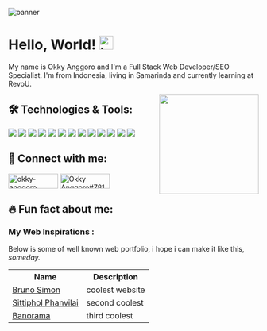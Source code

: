 ![banner](https://res.cloudinary.com/djudfrj8s/image/upload/v1673306164/okky_banner_t1jym8.png "Okky Anggoro")

# Hello, World! <img src="https://user-images.githubusercontent.com/1303154/88677602-1635ba80-d120-11ea-84d8-d263ba5fc3c0.gif" width="28px" height="28px" alt="hi"> 

My name is Okky Anggoro and I'm a Full Stack Web Developer/SEO Specialist. I'm from Indonesia, living in Samarinda and currently learning at RevoU.

<img align="right" src="https://media.giphy.com/media/H1dxi6xdh4NGQCZSvz/giphy.gif" width="200" height="200" />

## :hammer_and_wrench: Technologies & Tools:

![](https://img.shields.io/badge/HTML-239120?style=for-the-badge&logo=html5&logoColor=white)
![](https://img.shields.io/badge/CSS-239120?&style=for-the-badge&logo=css3&logoColor=white)
![](https://img.shields.io/badge/JavaScript-F7DF1E?style=for-the-badge&logo=javascript&logoColor=black)
![](https://img.shields.io/badge/Node.js-43853D?style=for-the-badge&logo=node.js&logoColor=white)
![](https://img.shields.io/badge/Express.js-404D59?style=for-the-badge)
![](https://img.shields.io/badge/React-20232A?style=for-the-badge&logo=react&logoColor=61DAFB)
![](https://img.shields.io/badge/PostgreSQL-316192?style=for-the-badge&logo=postgresql&logoColor=white)
![](https://img.shields.io/badge/MongoDB-4EA94B?style=for-the-badge&logo=mongodb&logoColor=white)
![](https://img.shields.io/badge/Google%20Analytics-E37400?style=for-the-badge&logo=google%20analytics&logoColor=white)
![](https://img.shields.io/badge/Cloudflare-F38020?style=for-the-badge&logo=Cloudflare&logoColor=white)
![](https://img.shields.io/badge/Digital_Ocean-0080FF?style=for-the-badge&logo=DigitalOcean&logoColor=white)
![](https://img.shields.io/badge/Vercel-000000?style=for-the-badge&logo=vercel&logoColor=white)
![](https://img.shields.io/badge/Visual_Studio_Code-0078D4?style=for-the-badge&logo=visual%20studio%20code&logoColor=white)

 ## :rocket: Connect with me:

<a href="https://linkedin.com/in/okky-anggoro" target="blank"><img align="center" src="https://img.shields.io/badge/LinkedIn-0077B5?style=for-the-badge&logo=linkedin&logoColor=white" alt="okky-anggoro" height="30" width="100" /></a>
<a href="https://discord.gg/Okky Anggoro#7812" target="blank"><img align="center" src="https://img.shields.io/badge/Discord-7289DA?style=for-the-badge&logo=discord&logoColor=white" alt="Okky Anggoro#7812" height="30" width="100" /></a>


## :fire: Fun fact about me:

### My Web Inspirations :
Below is some of well known web portfolio, i hope i can make it like this, *someday.*

<table>
  <tr>
    <th>Name</th>
    <th>Description</th>
  </tr>
  <tr>
    <td><a href="https://bruno-simon.com/">Bruno Simon</a></td>
    <td>coolest website</td> 
  </tr>
  <tr>
    <td><a href="https://nuuneoi.com/profile">Sittiphol Phanvilai</a></td>
    <td>second coolest</td>
  </tr>
    <tr>
    <td><a href="https://banorama.banenor.no/">Banorama</a></td>
    <td>third coolest</td>
  </tr>
</table>


